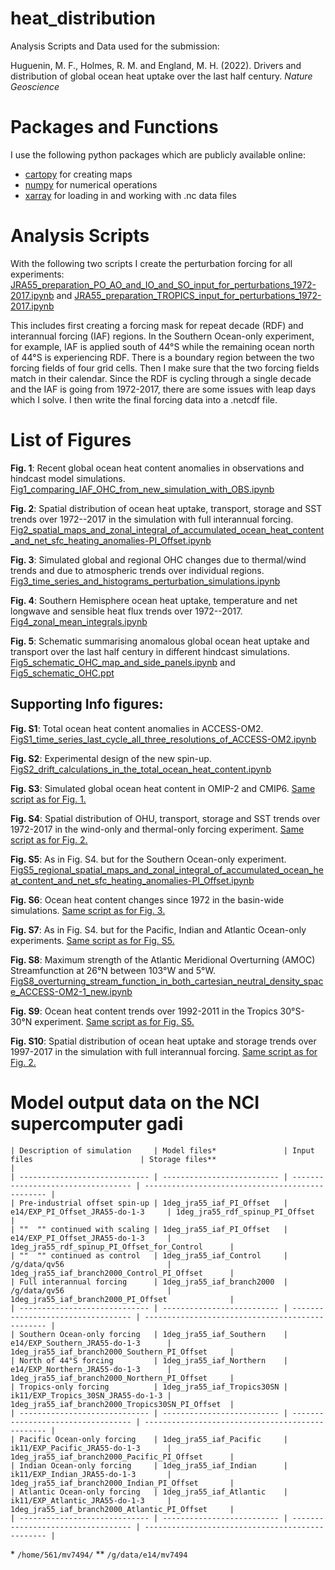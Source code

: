 # heat_distribution
Analysis Scripts and Data used for the submission: 

Huguenin, M. F., Holmes, R. M. and England, M. H. (2022). Drivers and distribution of global ocean heat uptake over the last half century. *Nature Geoscience*

# Packages and Functions
I use the following python packages which are publicly available online:

- [cartopy](https://scitools.org.uk/cartopy/docs/latest/) for creating maps 
- [numpy](https://numpy.org/) for numerical operations
- [xarray](https://xarray.pydata.org/en/stable/) for loading in and working with .nc data files

# Analysis Scripts
 With the following two scripts I create the perturbation forcing for all experiments:
 [JRA55_preparation_PO_AO_and_IO_and_SO_input_for_perturbations_1972-2017.ipynb](JRA55_preparation_PO_AO_and_IO_and_SO_input_for_perturbations_1972-2017.ipynb) and [JRA55_preparation_TROPICS_input_for_perturbations_1972-2017.ipynb](JRA55_preparation_TROPICS_input_for_perturbations_1972-2017.ipynb)
 
This includes first creating a forcing mask for repeat decade (RDF) and interannual forcing (IAF) regions. In the Southern Ocean-only experiment, for example, IAF is applied south of 44°S while the remaining ocean north of 44°S is experiencing RDF. There is a boundary region between the two forcing fields of four grid cells. Then I make sure that the two forcing fields match in their calendar. Since the RDF is cycling through a single decade and the IAF is going from 1972-2017, there are some issues with leap days which I solve. I then write the final forcing data into a .netcdf file.

# List of Figures
__Fig. 1__: Recent global ocean heat content anomalies in observations and hindcast model simulations.
[Fig1_comparing_IAF_OHC_from_new_simulation_with_OBS.ipynb](Fig1_comparing_IAF_OHC_from_new_simulation_with_OBS.ipynb)

__Fig. 2__: Spatial distribution of ocean heat uptake, transport, storage and SST trends over 1972--2017 in the simulation with full interannual forcing.
[Fig2_spatial_maps_and_zonal_integral_of_accumulated_ocean_heat_content_and_net_sfc_heating_anomalies-PI_Offset.ipynb](Fig2_spatial_maps_and_zonal_integral_of_accumulated_ocean_heat_content_and_net_sfc_heating_anomalies-PI_Offset.ipynb)

__Fig. 3__: Simulated global and regional OHC changes due to thermal/wind trends and due to atmospheric trends over individual regions.
[Fig3_time_series_and_histograms_perturbation_simulations.ipynb](Fig3_time_series_and_histograms_perturbation_simulations.ipynb)

__Fig. 4__: Southern Hemisphere ocean heat uptake, temperature and net longwave and sensible heat flux trends over 1972--2017.
[Fig4_zonal_mean_integrals.ipynb](Fig4_zonal_mean_integrals.ipynb)

__Fig. 5__: Schematic summarising anomalous global ocean heat uptake and transport over the last half century in different hindcast simulations.
[Fig5_schematic_OHC_map_and_side_panels.ipynb](Fig5_schematic_OHC_map_and_side_panels.ipynb) and [Fig5_schematic_OHC.ppt](Fig5_schematic_OHC.ppt)
 
 ## Supporting Info figures:
 
__Fig. S1__: Total ocean heat content anomalies in ACCESS-OM2.
[FigS1_time_series_last_cycle_all_three_resolutions_of_ACCESS-OM2.ipynb](FigS1_time_series_last_cycle_all_three_resolutions_of_ACCESS-OM2.ipynb)

__Fig. S2__: Experimental design of the new spin-up.
[FigS2_drift_calculations_in_the_total_ocean_heat_content.ipynb](FigS2_drift_calculations_in_the_total_ocean_heat_content.ipynb)

__Fig. S3__: Simulated global ocean heat content in OMIP-2 and CMIP6.
[Same script as for Fig. 1.](Fig1_comparing_IAF_OHC_from_new_simulation_with_OBS.ipynb)

__Fig. S4__: Spatial distribution of OHU, transport, storage and SST trends over 1972-2017 in the wind-only and thermal-only forcing experiment.
[Same script as for Fig. 2.](Fig2_spatial_maps_and_zonal_integral_of_accumulated_ocean_heat_content_and_net_sfc_heating_anomalies-PI_Offset.ipynb)

__Fig. S5__: As in Fig. S4. but for the Southern Ocean-only experiment.
[FigS5_regional_spatial_maps_and_zonal_integral_of_accumulated_ocean_heat_content_and_net_sfc_heating_anomalies-PI_Offset.ipynb](FigS5_regional_spatial_maps_and_zonal_integral_of_accumulated_ocean_heat_content_and_net_sfc_heating_anomalies-PI_Offset.ipynb)

__Fig. S6__: Ocean heat content changes since 1972 in the basin-wide simulations.
[Same script as for Fig. 3.](Fig3_time_series_and_histograms_perturbation_simulations.ipynb)

__Fig. S7__: As in Fig. S4. but for the Pacific, Indian and Atlantic Ocean-only experiments.
[Same script as for Fig. S5.](FigS5_regional_spatial_maps_and_zonal_integral_of_accumulated_ocean_heat_content_and_net_sfc_heating_anomalies-PI_Offset.ipynb)

__Fig. S8__: Maximum strength of the Atlantic Meridional Overturning (AMOC) Streamfunction at 26°N between 103°W and 5°W.
[FigS8_overturning_stream_function_in_both_cartesian_neutral_density_space_ACCESS-OM2-1_new.ipynb](FigS8_overturning_stream_function_in_both_cartesian_neutral_density_space_ACCESS-OM2-1_new.ipynb)

__Fig. S9__: Ocean heat content trends over 1992-2011 in the Tropics 30°S-30°N experiment.
[Same script as for Fig. S5.](FigS5_regional_spatial_maps_and_zonal_integral_of_accumulated_ocean_heat_content_and_net_sfc_heating_anomalies-PI_Offset.ipynb)

__Fig. S10__: Spatial distribution of ocean heat uptake and storage trends over 1997-2017 in the simulation with full interannual forcing.
[Same script as for Fig. 2.](Fig2_spatial_maps_and_zonal_integral_of_accumulated_ocean_heat_content_and_net_sfc_heating_anomalies-PI_Offset.ipynb)

# Model output data on the NCI supercomputer gadi
```
| Description of simulation     | Model files*               | Input files                        | Storage files**                                  |
| ----------------------------- | -------------------------- | ---------------------------------- | ------------------------------------------------ |
| Pre-industrial offset spin-up | 1deg_jra55_iaf_PI_Offset   | e14/EXP_PI_Offset_JRA55-do-1-3     | 1deg_jra55_rdf_spinup_PI_Offset                  |
| ""  "" continued with scaling | 1deg_jra55_iaf_PI_Offset   | e14/EXP_PI_Offset_JRA55-do-1-3     | 1deg_jra55_rdf_spinup_PI_Offset_for_Control      |
| ""  "" continued as control   | 1deg_jra55_iaf_Control     | /g/data/qv56                       | 1deg_jra55_iaf_branch2000_Control_PI_Offset      |
| Full interannual forcing      | 1deg_jra55_iaf_branch2000  | /g/data/qv56                       | 1deg_jra55_iaf_branch2000_PI_Offset              |
| ----------------------------- | -------------------------- | ---------------------------------- | ------------------------------------------------ |
| Southern Ocean-only forcing   | 1deg_jra55_iaf_Southern    | e14/EXP_Southern_JRA55-do-1-3      | 1deg_jra55_iaf_branch2000_Southern_PI_Offset     |
| North of 44°S forcing         | 1deg_jra55_iaf_Northern    | e14/EXP_Northern_JRA55-do-1-3      | 1deg_jra55_iaf_branch2000_Northern_PI_Offset     |
| Tropics-only forcing          | 1deg_jra55_iaf_Tropics30SN | ik11/EXP_Tropics_30SN_JRA55-do-1-3 | 1deg_jra55_iaf_branch2000_Tropics30SN_PI_Offset  |
| ----------------------------- | -------------------------- | ---------------------------------- | ------------------------------------------------ |
| Pacific Ocean-only forcing    | 1deg_jra55_iaf_Pacific     | ik11/EXP_Pacific_JRA55-do-1-3      | 1deg_jra55_iaf_branch2000_Pacific_PI_Offset      |
| Indian Ocean-only forcing     | 1deg_jra55_iaf_Indian      | ik11/EXP_Indian_JRA55-do-1-3       | 1deg_jra55_iaf_branch2000_Indian_PI_Offset       |
| Atlantic Ocean-only forcing   | 1deg_jra55_iaf_Atlantic    | ik11/EXP_Atlantic_JRA55-do-1-3     | 1deg_jra55_iaf_branch2000_Atlantic_PI_Offset     |
| ----------------------------- | -------------------------- | ---------------------------------- | ------------------------------------------------ |
```
\* `/home/561/mv7494/`
\** `/g/data/e14/mv7494`

